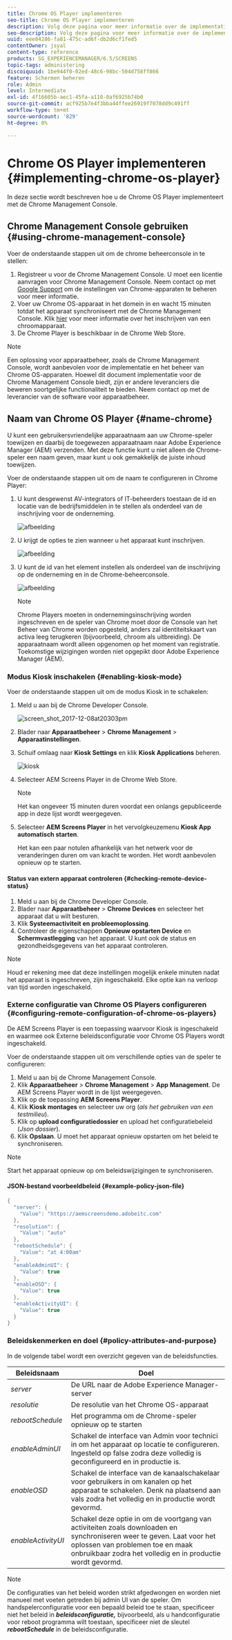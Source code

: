 ```yaml
---
title: Chrome OS Player implementeren
seo-title: Chrome OS Player implementeren
description: Volg deze pagina voor meer informatie over de implementatie van Chrome OS Player met de Chrome Management Console.
seo-description: Volg deze pagina voor meer informatie over de implementatie van Chrome OS Player met de Chrome Management Console.
uuid: eee84286-fa81-475c-ad6f-db2d6cf1fed5
contentOwner: jsyal
content-type: reference
products: SG_EXPERIENCEMANAGER/6.5/SCREENS
topic-tags: administering
discoiquuid: 1be944f0-02ed-48c6-98bc-504d758ff866
feature: Schermen beheren
role: Admin
level: Intermediate
exl-id: 4f16605b-aec1-45fa-a110-0af6925b74b0
source-git-commit: acf925b7e4f3bba44ffee26919f7078dd9c491ff
workflow-type: tm+mt
source-wordcount: '829'
ht-degree: 0%

---
```


# Chrome OS Player implementeren  {#implementing-chrome-os-player}

In deze sectie wordt beschreven hoe u de Chrome OS Player implementeert met de Chrome Management Console.

## Chrome Management Console gebruiken {#using-chrome-management-console}

Voer de onderstaande stappen uit om de chrome beheerconsole in te stellen:

1. Registreer u voor de Chrome Management Console. U moet een licentie aanvragen voor Chrome Management Console. Neem contact op met [Google Support](https://support.google.com/chrome/a/answer/1375678?hl=en&amp;ref_topic=2935995) om de instellingen van Chrome-apparaten te beheren voor meer informatie.
1. Voer uw Chrome OS-apparaat in het domein in en wacht 15 minuten totdat het apparaat synchroniseert met de Chrome Management Console. Klik [hier](https://support.google.com/chrome/a/answer/1360534?hl=en) voor meer informatie over het inschrijven van een chroomapparaat.
1. De Chrome Player is beschikbaar in de Chrome Web Store.

>[!NOTE]
>
>Een oplossing voor apparaatbeheer, zoals de Chrome Management Console, wordt aanbevolen voor de implementatie en het beheer van Chrome OS-apparaten. Hoewel dit document implementatie voor de Chrome Management Console biedt, zijn er andere leveranciers die beweren soortgelijke functionaliteit te bieden. Neem contact op met de leverancier van de software voor apparaatbeheer.

## Naam van Chrome OS Player {#name-chrome}

U kunt een gebruikersvriendelijke apparaatnaam aan uw Chrome-speler toewijzen en daarbij de toegewezen apparaatnaam naar Adobe Experience Manager (AEM) verzenden. Met deze functie kunt u niet alleen de Chrome-speler een naam geven, maar kunt u ook gemakkelijk de juiste inhoud toewijzen.

Voer de onderstaande stappen uit om de naam te configureren in Chrome Player:

1. U kunt desgewenst AV-integrators of IT-beheerders toestaan de id en locatie van de bedrijfsmiddelen in te stellen als onderdeel van de inschrijving voor de onderneming.

   ![afbeelding](/help/user-guide/assets/chrome-device/chrome1.png)

1. U krijgt de opties te zien wanneer u het apparaat kunt inschrijven.

   ![afbeelding](/help/user-guide/assets/chrome-device/chrome2.jpg)

1. U kunt de id van het element instellen als onderdeel van de inschrijving op de onderneming en in de Chrome-beheerconsole.

   ![afbeelding](/help/user-guide/assets/chrome-device/chrome3.png)

   >[!NOTE]
   >Chrome Players moeten in ondernemingsinschrijving worden ingeschreven en de speler van Chrome moet door de Console van het Beheer van Chrome worden opgesteld, anders zal identiteitskaart van activa leeg terugkeren (bijvoorbeeld, chroom als uitbreiding). De apparaatnaam wordt alleen opgenomen op het moment van registratie. Toekomstige wijzigingen worden niet opgepikt door Adobe Experience Manager (AEM).

### Modus Kiosk inschakelen {#enabling-kiosk-mode}

Voer de onderstaande stappen uit om de modus Kiosk in te schakelen:

1. Meld u aan bij de Chrome Developer Console.

   ![screen_shot_2017-12-08at20303pm](assets/screen_shot_2017-12-08at20303pm.png)

1. Blader naar **Apparaatbeheer** > **Chrome Management** > **Apparaatinstellingen**.
1. Schuif omlaag naar **Kiosk Settings** en klik **Kiosk Applications** beheren.

   ![kiosk](assets/kiosk.png)

1. Selecteer AEM Screens Player in de Chrome Web Store.

   >[!NOTE]
   >
   >Het kan ongeveer 15 minuten duren voordat een onlangs gepubliceerde app in deze lijst wordt weergegeven.

1. Selecteer **AEM Screens Player** in het vervolgkeuzemenu **Kiosk App automatisch starten**.

   Het kan een paar notulen afhankelijk van het netwerk voor de veranderingen duren om van kracht te worden. Het wordt aanbevolen opnieuw op te starten.

#### Status van extern apparaat controleren {#checking-remote-device-status}

1. Meld u aan bij de Chrome Developer Console.
1. Blader naar **Apparaatbeheer** > **Chrome Devices** en selecteer het apparaat dat u wilt besturen.
1. Klik **Systeemactiviteit en probleemoplossing**.
1. Controleer de eigenschappen **Opnieuw opstarten Device** en **Schermvastlegging** van het apparaat. U kunt ook de status en gezondheidsgegevens van het apparaat controleren.

>[!NOTE]
>
>Houd er rekening mee dat deze instellingen mogelijk enkele minuten nadat het apparaat is ingeschreven, zijn ingeschakeld. Elke optie kan na verloop van tijd worden ingeschakeld.

### Externe configuratie van Chrome OS Players configureren {#configuring-remote-configuration-of-chrome-os-players}

De AEM Screens Player is een toepassing waarvoor Kiosk is ingeschakeld en waarmee ook Externe beleidsconfiguratie voor Chrome OS Players wordt ingeschakeld.

Voer de onderstaande stappen uit om verschillende opties van de speler te configureren:

1. Meld u aan bij de Chrome Management Console.
1. Klik **Apparaatbeheer** > **Chrome Management** > **App Management**. De AEM Screens Player wordt in de lijst weergegeven.
1. Klik op de toepassing **AEM Screens Player**.
1. Klik **Kiosk montages** en selecteer uw org (*als het gebruiken van een testmilieu*).
1. Klik op **upload configuratiedossier** en upload het configuratiebeleid (*Json dossier*).
1. Klik **Opslaan**. U moet het apparaat opnieuw opstarten om het beleid te synchroniseren.

>[!NOTE]
>
>Start het apparaat opnieuw op om beleidswijzigingen te synchroniseren.

#### JSON-bestand voorbeeldbeleid {#example-policy-json-file}

```java
{
  "server": {
    "Value": "https://aemscreensdemo.adobeitc.com"
  },
  "resolution": {
    "Value": "auto"
  },
  "rebootSchedule": {
    "Value": "at 4:00am"
  },
  "enableAdminUI": {
    "Value": true
  },
  "enableOSD": {
    "Value": true
  },
  "enableActivityUI": {
    "Value": true
  }
}
```

### Beleidskenmerken en doel {#policy-attributes-and-purpose}

In de volgende tabel wordt een overzicht gegeven van de beleidsfuncties.

| **Beleidsnaam** | **Doel** |
|---|---|
| *server* | De URL naar de Adobe Experience Manager-server |
| *resolutie* | De resolutie van het Chrome OS-apparaat |
| *rebootSchedule* | Het programma om de Chrome-speler opnieuw op te starten |
| *enableAdminUI* | Schakel de interface van Admin voor technici in om het apparaat op locatie te configureren. Ingesteld op false zodra deze volledig is geconfigureerd en in productie is. |
| *enableOSD* | Schakel de interface van de kanaalschakelaar voor gebruikers in om kanalen op het apparaat te schakelen. Denk na plaatsend aan vals zodra het volledig en in productie wordt gevormd. |
| *enableActivityUI* | Schakel deze optie in om de voortgang van activiteiten zoals downloaden en synchroniseren weer te geven. Laat voor het oplossen van problemen toe en maak onbruikbaar zodra het volledig en in productie wordt gevormd. |

>[!NOTE]
>
>De configuraties van het beleid worden strikt afgedwongen en worden niet manueel met voeten getreden bij admin UI van de speler. Om handspelerconfiguratie voor een bepaald beleid toe te staan, specificeer niet het beleid in ***beleidsconfiguratie,*** bijvoorbeeld, als u handconfiguratie voor reboot programma wilt toestaan, specificeer niet de sleutel ***rebootSchedule*** in de beleidsconfiguratie.
